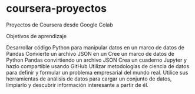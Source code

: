 # coursera-proyectos
Proyectos de Coursera desde Google Colab

Objetivos de aprendizaje

Desarrollar código Python para manipular datos en un marco de datos de Pandas
Convierte un archivo JSON en un Cree un marco de datos de Python Pandas convirtiendo un archivo JSON
Crea un cuaderno Jupyter y hazlo compartible usando GitHub
Utilizar metodologías de ciencia de datos para definir y formular un problema empresarial del mundo real.
Utilice sus herramientas de análisis de datos para cargar un conjunto de datos, limpiarlo y descubrir información interesante a partir de él.
